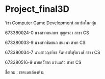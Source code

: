 # Project_final3D
วิชา Computer Game Development
สมาชิกในกลุ่ม

673380024-0 นางสาวกนกพร บุญครอง สาขา CS 

673380033-9 นางสาวชิดชนก ชนะพา สาขา CS

673380034-7 นางสาวญาทิชา จันทรศรีสุริยวงศ์ สาขา CS

673380516-9 นายศวัสกร แว่นแก้ว สาขา CS

ชื่อเกม : เขตแดนต้องห้าม
